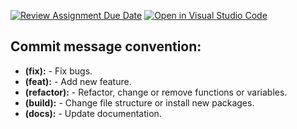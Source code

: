 [![Review Assignment Due Date](https://classroom.github.com/assets/deadline-readme-button-24ddc0f5d75046c5622901739e7c5dd533143b0c8e959d652212380cedb1ea36.svg)](https://classroom.github.com/a/lARfQeTG)
[![Open in Visual Studio Code](https://classroom.github.com/assets/open-in-vscode-718a45dd9cf7e7f842a935f5ebbe5719a5e09af4491e668f4dbf3b35d5cca122.svg)](https://classroom.github.com/online_ide?assignment_repo_id=11044505&assignment_repo_type=AssignmentRepo)

## Commit message convention:

- **(fix):** - Fix bugs.
- **(feat):** - Add new feature.
- **(refactor):** - Refactor, change or remove functions or variables.
- **(build):** - Change file structure or install new packages.
- **(docs):** - Update documentation.
